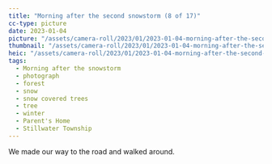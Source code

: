 ```yaml
---
title: "Morning after the second snowstorm (8 of 17)"
cc-type: picture
date: 2023-01-04
picture: "/assets/camera-roll/2023/01/2023-01-04-morning-after-the-second-snowstorm-08/20230104_150926603_iOS.jpg"
thumbnail: "/assets/camera-roll/2023/01/2023-01-04-morning-after-the-second-snowstorm-08/20230104_150926603_iOS-thumbnail.jpg"
heic: "/assets/camera-roll/2023/01/2023-01-04-morning-after-the-second-snowstorm-08/20230104_150926603_iOS.heic"
tags:
  - Morning after the snowstorm
  - photograph
  - forest
  - snow
  - snow covered trees
  - tree
  - winter
  - Parent's Home
  - Stillwater Township
---
```

We made our way to the road and walked around.
